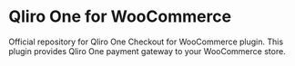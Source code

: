# Qliro One for WooCommerce

Official repository for Qliro One Checkout for WooCommerce plugin. This plugin provides Qliro One payment gateway to your WooCommerce store.
